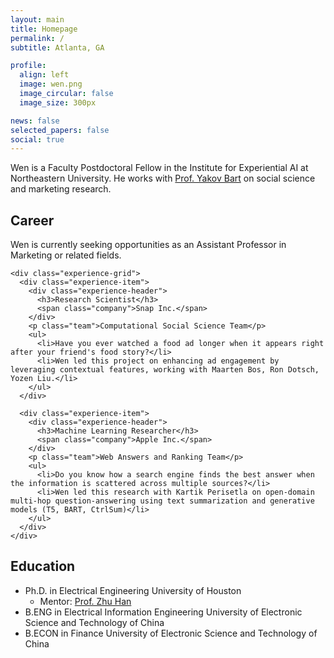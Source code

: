 ```yaml
---
layout: main
title: Homepage
permalink: /
subtitle: Atlanta, GA

profile:
  align: left
  image: wen.png
  image_circular: false
  image_size: 300px

news: false
selected_papers: false
social: true
---
```


<div class="bio-section">
  <p class="lead">
    Wen is a Faculty Postdoctoral Fellow in the Institute for Experiential AI at Northeastern University. He works with <a href="https://damore-mckim.northeastern.edu/people/yakov-bart/" target="_blank">Prof. Yakov Bart</a> on social science and marketing research.
  </p>
</div>

<div class="career-section">
  <div class="section-header">
    <h2>Career</h2>
  </div>
  <div class="career-content">
    <p class="highlight">
      Wen is currently seeking opportunities as an Assistant Professor in Marketing or related fields.
    </p>
    
    <div class="experience-grid">
      <div class="experience-item">
        <div class="experience-header">
          <h3>Research Scientist</h3>
          <span class="company">Snap Inc.</span>
        </div>
        <p class="team">Computational Social Science Team</p>
        <ul>
          <li>Have you ever watched a food ad longer when it appears right after your friend's food story?</li>
          <li>Wen led this project on enhancing ad engagement by leveraging contextual features, working with Maarten Bos, Ron Dotsch, Yozen Liu.</li>
        </ul>
      </div>

      <div class="experience-item">
        <div class="experience-header">
          <h3>Machine Learning Researcher</h3>
          <span class="company">Apple Inc.</span>
        </div>
        <p class="team">Web Answers and Ranking Team</p>
        <ul>
          <li>Do you know how a search engine finds the best answer when the information is scattered across multiple sources?</li>
          <li>Wen led this research with Kartik Perisetla on open-domain multi-hop question-answering using text summarization and generative models (T5, BART, CtrlSum)</li>
        </ul>
      </div>
    </div>
  </div>
</div>

<div class="education-section">
  <h2>Education</h2>
  <div class="education-grid">
    <ul class="education-list">
      <li>
        <span class="degree">Ph.D. in Electrical Engineering</span>
        <span class="institution">University of Houston</span>
        <ul class="education-details">
          <li>Mentor: <a href="https://scholar.google.com/citations?user=ty7wIXoAAAAJ&hl=en" target="_blank">Prof. Zhu Han</a></li>
        </ul>
      </li>
      <li>
        <span class="degree">B.ENG in Electrical Information Engineering</span>
        <span class="institution">University of Electronic Science and Technology of China</span>
      </li>
      <li>
        <span class="degree">B.ECON in Finance</span>
        <span class="institution">University of Electronic Science and Technology of China</span>
      </li>
    </ul>
  </div>
</div>


